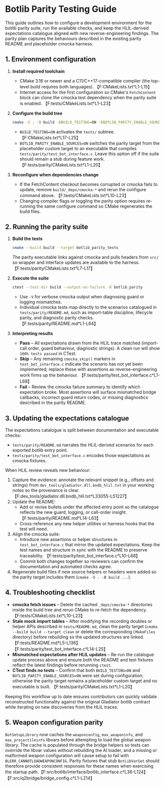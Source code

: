 # Botlib Parity Testing Guide

This guide outlines how to configure a development environment for the botlib parity suite, run the available checks, and keep the HLIL-derived expectations catalogue aligned with new reverse-engineering findings. The parity plan captures the behaviours described in the existing parity README and placeholder cmocka harness.

## 1. Environment configuration

1. **Install required toolchain**
   - CMake 3.16 or newer and a C11/C++17-compatible compiler (the top-level build requires both languages). 【F:CMakeLists.txt†L1-L15】
   - Internet access for the first configuration so CMake's `FetchContent` block can clone the cmocka test dependency when the parity suite is enabled. 【F:tests/CMakeLists.txt†L1-L23】

2. **Configure the build tree**
   ```bash
   cmake -S . -B build -DBUILD_TESTING=ON -DBOTLIB_PARITY_ENABLE_SOURCES=ON
   ```
   - `BUILD_TESTING=ON` activates the `tests/` subtree. 【F:CMakeLists.txt†L17-L25】
   - `BOTLIB_PARITY_ENABLE_SOURCES=ON` switches the parity target from the placeholder custom target to an executable that compiles `tests/parity/test_bot_interface.c`. Leave this option off if the suite should remain a stub during feature work. 【F:tests/parity/CMakeLists.txt†L1-L20】

3. **Reconfigure when dependencies change**
   - If the FetchContent checkout becomes corrupted or cmocka fails to update, remove `build/_deps/cmocka-*` and rerun the configure command above. 【F:tests/CMakeLists.txt†L10-L23】
   - Changing compiler flags or toggling the parity option requires re-running the same configure command so CMake regenerates the build files.

## 2. Running the parity suite

1. **Build the tests**
   ```bash
   cmake --build build --target botlib_parity_tests
   ```
   The parity executable links against cmocka and pulls headers from `src/` so wrapper and interface updates are available to the harness. 【F:tests/parity/CMakeLists.txt†L7-L17】

2. **Execute the suite**
   ```bash
   ctest --test-dir build --output-on-failure -R botlib_parity
   ```
   - Use `-V` for verbose cmocka output when diagnosing guard or logging mismatches.
   - Individual cmocka tests map directly to the scenarios catalogued in `tests/parity/README.md`, such as import-table discipline, lifecycle parity, and diagnostic parity checks. 【F:tests/parity/README.md†L1-L64】

3. **Interpreting results**
   - **Pass** – All expectations drawn from the HLIL trace matched (import-call order, guard behaviour, diagnostic strings). A clean run will show `100% tests passed` in CTest.
   - **Skip** – Any remaining `cmocka_skip()` markers in `test_bot_interface.c` indicate the scenario has not yet been implemented; replace these with assertions as reverse-engineering work firms up the behaviour. 【F:tests/parity/test_bot_interface.c†L1-L68】
   - **Fail** – Review the cmocka failure summary to identify which expectation broke. Most assertions will surface mismatched bridge callbacks, incorrect guard return codes, or missing diagnostics described in the parity README.

## 3. Updating the expectations catalogue

The expectations catalogue is split between documentation and executable checks:

- `tests/parity/README.md` narrates the HLIL-derived scenarios for each exported botlib entry point.
- `tests/parity/test_bot_interface.c` encodes those expectations as cmocka fixtures.

When HLIL review reveals new behaviour:

1. Capture the evidence: annotate the relevant snippet (e.g., offsets and strings) from `dev_tools/gladiator.dll.bndb_hlil.txt` in your working notes so the provenance is clear. 【F:dev_tools/gladiator.dll.bndb_hlil.txt†L33055-L51227】
2. Update the README:
   - Add or revise bullets under the affected entry point so the catalogue reflects the new guard, logging, or call-order insight. 【F:tests/parity/README.md†L14-L63】
   - Cross-reference any new helper utilities or harness hooks that the test will need.
3. Align the cmocka suite:
   - Introduce new assertions or helper structures in `test_bot_interface.c` that mirror the updated expectations. Keep the test names and structure in sync with the README to preserve traceability. 【F:tests/parity/test_bot_interface.c†L10-L68】
   - Commit both changes together so reviewers can confirm the documentation and automated checks agree.
4. Regenerate build files if new source helpers or headers were added so the parity target includes them (`cmake -S . -B build ...`).

## 4. Troubleshooting checklist

- **cmocka fetch issues** – Delete the cached `_deps/cmocka-*` directories inside the build tree and rerun CMake to re-fetch the dependency. 【F:tests/CMakeLists.txt†L10-L23】
- **Stale mock import tables** – After modifying the recording doubles or helper APIs described in `tests/README.md`, clean the parity target (`cmake --build build --target clean` or delete the corresponding `CMakeFiles` directory) before rebuilding so the updated structures are linked. 【F:tests/README.md†L5-L136】【F:tests/parity/test_bot_interface.c†L14-L25】
- **Mismatched expectations after HLIL updates** – Re-run the catalogue update process above and ensure both the README and test fixtures reflect the latest findings before rerunning `ctest`.
- **CTest finds no tests** – Confirm that both `BUILD_TESTING=ON` and `BOTLIB_PARITY_ENABLE_SOURCES=ON` were set during configuration; otherwise the parity target remains a placeholder custom target and no executable is built. 【F:tests/parity/CMakeLists.txt†L1-L20】

Keeping this workflow up to date ensures contributors can quickly validate reconstructed functionality against the original Gladiator botlib contract while iterating on new discoveries from the HLIL traces.

## 5. Weapon configuration parity

`BotSetupLibrary` now caches the `weaponconfig`, `max_weaponinfo`, and `max_projectileinfo` libvars before attempting to load the global weapon library. The cache is populated through the bridge helpers so tests can override the libvar values without rebuilding the AI loader, and a missing or malformed weapon configuration will cause setup to fail with `BLERR_CANNOTLOADWEAPONCONFIG`. Parity fixtures that stub `BotLibVarGet` should therefore provide consistent responses for these names when exercising the startup path.【F:src/botlib/interface/botlib_interface.c†L36-L124】【F:src/q2bridge/bridge_config.c†L1-L214】

